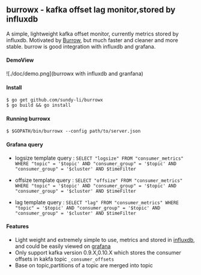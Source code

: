 ## burrowx - kafka offset lag monitor,stored by influxdb

A simple, lightweight kafka offset monitor, currently metrics stored by influxdb. Motivated by   [Burrow](https://github.com/linkedin/Burrow), but much faster and cleaner and more stable. burrow is good integration with influxdb and grafana.


#### DemoView
![./doc/demo.png](burrowx with influxdb and granfana)

#### Install
```
$ go get github.com/sundy-li/burrowx
$ go build && go install
```

#### Running burrowx
```
$ $GOPATH/bin/burrowx --config path/to/server.json
```


#### Grafana query

 - logsize template query  : `SELECT "logsize" FROM "consumer_metrics" WHERE "topic" = '$topic' AND "consumer_group" = '$topic' AND "consumer_group" = '$cluster' AND $timeFilter`  
 
 - offsize template query  : `SELECT "offsize" FROM "consumer_metrics" WHERE "topic" = '$topic' AND "consumer_group" = '$topic' AND "consumer_group" = '$cluster' AND $timeFilter`  

 - lag template query  : `SELECT "lag" FROM "consumer_metrics" WHERE "topic" = '$topic' AND "consumer_group" = '$topic' AND "consumer_group" = '$cluster' AND $timeFilter`  



#### Features
 - Light weight and extremely simple to use, metrics and stored in [influxdb](https://github.com/influxdata/influxdb),  and could be easily viewed on [grafana](https://github.com/grafana/grafana)
 - Only support kafka version 0.9.X,0.10.X which stores the consumer offsets in kakfa topic `_consumer_offsets`
 - Base on topic,partitions of a topic are merged into topic
